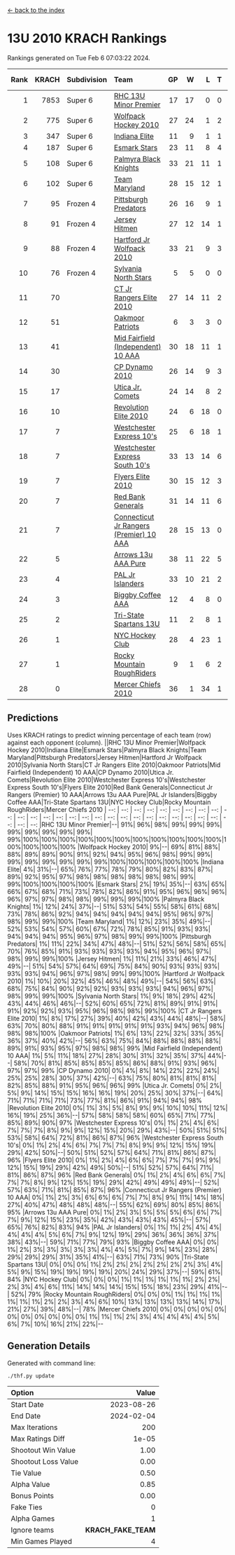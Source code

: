 [<- back to the index](readme.md)
# 13U 2010 KRACH Rankings
Rankings generated on Tue Feb  6 07:03:22 2024.

Rank|KRACH|Subdivision|Team|GP|W|L|T|OTW|OTL|SoS|Exp Wins|Win Diff
---:|---:|:---|:---|---:|---:|---:|---:|---:|---:|---:|---:|---:
1|7853|Super 6|[RHC 13U Minor Premier](https://gamesheetstats.com/seasons/3664/teams/140959/schedule)|17|17|0|0|3|0|83|17.8|-0.0
2|775|Super 6|[Wolfpack Hockey 2010](https://gamesheetstats.com/seasons/3664/teams/140960/schedule)|27|24|1|2|0|1|69|25.9|0.0
3|347|Super 6|[Indiana Elite](https://gamesheetstats.com/seasons/3664/teams/144350/schedule)|11|9|1|1|0|0|65|10.4|0.0
4|187|Super 6|[Esmark Stars](https://gamesheetstats.com/seasons/3664/teams/140972/schedule)|23|11|8|4|0|2|855|13.9|0.0
5|108|Super 6|[Palmyra Black Knights](https://gamesheetstats.com/seasons/3664/teams/140973/schedule)|33|21|11|1|0|0|557|22.4|0.0
6|102|Super 6|[Team Maryland](https://gamesheetstats.com/seasons/3664/teams/140976/schedule)|28|15|12|1|3|0|657|16.4|0.0
7|95|Frozen 4|[Pittsburgh Predators](https://gamesheetstats.com/seasons/3664/teams/140974/schedule)|26|16|9|1|2|1|91|17.4|0.0
8|91|Frozen 4|[Jersey Hitmen](https://gamesheetstats.com/seasons/3664/teams/140961/schedule)|27|12|14|1|3|3|1260|13.4|0.0
9|88|Frozen 4|[Hartford Jr Wolfpack 2010](https://gamesheetstats.com/seasons/3664/teams/140957/schedule)|33|21|9|3|0|2|539|23.4|0.0
10|76|Frozen 4|[Sylvania North Stars](https://gamesheetstats.com/seasons/3664/teams/199817/schedule)|5|5|0|0|0|0|2|5.9|0.0
11|70||[CT Jr Rangers Elite 2010](https://gamesheetstats.com/seasons/3664/teams/140955/schedule)|27|14|11|2|1|1|662|15.9|0.0
12|51||[Oakmoor Patriots](https://gamesheetstats.com/seasons/3664/teams/162748/schedule)|6|3|3|0|0|0|127|3.9|0.0
13|41||[Mid Fairfield (Independent) 10 AAA](https://gamesheetstats.com/seasons/3664/teams/140956/schedule)|30|18|11|1|3|2|88|19.4|0.0
14|30||[CP Dynamo 2010](https://gamesheetstats.com/seasons/3664/teams/140968/schedule)|26|14|9|3|1|2|63|16.4|0.0
15|17||[Utica Jr. Comets](https://gamesheetstats.com/seasons/3664/teams/140970/schedule)|24|14|8|2|2|0|21|15.9|0.0
16|10||[Revolution Elite 2010](https://gamesheetstats.com/seasons/3664/teams/140975/schedule)|24|6|18|0|0|0|431|6.9|0.0
17|7||[Westchester Express 10's](https://gamesheetstats.com/seasons/3664/teams/140967/schedule)|25|6|18|1|0|1|728|7.4|0.0
18|7||[Westchester Express South 10's](https://gamesheetstats.com/seasons/3664/teams/140971/schedule)|33|13|14|6|1|2|23|16.9|0.0
19|7||[Flyers Elite 2010](https://gamesheetstats.com/seasons/3664/teams/140963/schedule)|30|15|12|3|1|0|15|17.4|0.0
20|7||[Red Bank Generals](https://gamesheetstats.com/seasons/3664/teams/140962/schedule)|31|14|11|6|0|1|13|17.9|0.0
21|7||[Connecticut Jr Rangers (Premier) 10 AAA](https://gamesheetstats.com/seasons/3664/teams/140958/schedule)|28|15|13|0|1|0|13|15.9|0.0
22|5||[Arrows 13u AAA Pure](https://gamesheetstats.com/seasons/3664/teams/140965/schedule)|38|11|22|5|1|2|65|14.4|0.0
23|4||[PAL Jr Islanders](https://gamesheetstats.com/seasons/3664/teams/140969/schedule)|33|10|21|2|0|1|31|11.9|0.0
24|3||[Biggby Coffee AAA](https://gamesheetstats.com/seasons/3664/teams/144347/schedule)|12|4|8|0|0|1|77|4.9|0.0
25|2||[Tri-State Spartans 13U](https://gamesheetstats.com/seasons/3664/teams/144349/schedule)|11|2|8|1|1|0|55|3.4|0.0
26|1||[NYC Hockey Club](https://gamesheetstats.com/seasons/3664/teams/140966/schedule)|28|4|23|1|0|1|76|5.4|0.0
27|1||[Rocky Mountain RoughRiders](https://gamesheetstats.com/seasons/3664/teams/144348/schedule)|9|1|6|2|0|0|29|2.9|0.0
28|0||[Mercer Chiefs 2010](https://gamesheetstats.com/seasons/3664/teams/140964/schedule)|36|1|34|1|0|0|15|2.4|0.0

## Predictions
Uses KRACH ratings to predict winning percentage of each team (row) against each opponent (column).
||RHC 13U Minor Premier|Wolfpack Hockey 2010|Indiana Elite|Esmark Stars|Palmyra Black Knights|Team Maryland|Pittsburgh Predators|Jersey Hitmen|Hartford Jr Wolfpack 2010|Sylvania North Stars|CT Jr Rangers Elite 2010|Oakmoor Patriots|Mid Fairfield (Independent) 10 AAA|CP Dynamo 2010|Utica Jr. Comets|Revolution Elite 2010|Westchester Express 10's|Westchester Express South 10's|Flyers Elite 2010|Red Bank Generals|Connecticut Jr Rangers (Premier) 10 AAA|Arrows 13u AAA Pure|PAL Jr Islanders|Biggby Coffee AAA|Tri-State Spartans 13U|NYC Hockey Club|Rocky Mountain RoughRiders|Mercer Chiefs 2010
| --: | --: | --: | --: | --: | --: | --: | --: | --: | --: | --: | --: | --: | --: | --: | --: | --: | --: | --: | --: | --: | --: | --: | --: | --: | --: | --: | --: | --: 
|RHC 13U Minor Premier|--| 91%| 96%| 98%| 99%| 99%| 99%| 99%| 99%| 99%| 99%| 99%| 99%|100%|100%|100%|100%|100%|100%|100%|100%|100%|100%|100%|100%|100%|100%|100%
|Wolfpack Hockey 2010|  9%|--| 69%| 81%| 88%| 88%| 89%| 89%| 90%| 91%| 92%| 94%| 95%| 96%| 98%| 99%| 99%| 99%| 99%| 99%| 99%| 99%| 99%|100%|100%|100%|100%|100%
|Indiana Elite|  4%| 31%|--| 65%| 76%| 77%| 78%| 79%| 80%| 82%| 83%| 87%| 89%| 92%| 95%| 97%| 98%| 98%| 98%| 98%| 98%| 98%| 99%| 99%|100%|100%|100%|100%
|Esmark Stars|  2%| 19%| 35%|--| 63%| 65%| 66%| 67%| 68%| 71%| 73%| 78%| 82%| 86%| 91%| 95%| 96%| 96%| 96%| 96%| 97%| 97%| 98%| 98%| 99%| 99%| 99%|100%
|Palmyra Black Knights|  1%| 12%| 24%| 37%|--| 51%| 53%| 54%| 55%| 58%| 61%| 68%| 73%| 78%| 86%| 92%| 94%| 94%| 94%| 94%| 94%| 95%| 96%| 97%| 98%| 99%| 99%|100%
|Team Maryland|  1%| 12%| 23%| 35%| 49%|--| 52%| 53%| 54%| 57%| 60%| 67%| 72%| 78%| 85%| 91%| 93%| 93%| 94%| 94%| 94%| 95%| 96%| 97%| 98%| 99%| 99%|100%
|Pittsburgh Predators|  1%| 11%| 22%| 34%| 47%| 48%|--| 51%| 52%| 56%| 58%| 65%| 70%| 76%| 85%| 91%| 93%| 93%| 93%| 93%| 94%| 95%| 96%| 97%| 98%| 99%| 99%|100%
|Jersey Hitmen|  1%| 11%| 21%| 33%| 46%| 47%| 49%|--| 51%| 54%| 57%| 64%| 69%| 75%| 84%| 90%| 93%| 93%| 93%| 93%| 93%| 94%| 96%| 97%| 98%| 99%| 99%|100%
|Hartford Jr Wolfpack 2010|  1%| 10%| 20%| 32%| 45%| 46%| 48%| 49%|--| 54%| 56%| 63%| 68%| 75%| 84%| 90%| 92%| 92%| 93%| 93%| 93%| 94%| 96%| 97%| 98%| 99%| 99%|100%
|Sylvania North Stars|  1%|  9%| 18%| 29%| 42%| 43%| 44%| 46%| 46%|--| 52%| 60%| 65%| 72%| 81%| 89%| 91%| 91%| 91%| 92%| 92%| 93%| 95%| 96%| 98%| 98%| 99%|100%
|CT Jr Rangers Elite 2010|  1%|  8%| 17%| 27%| 39%| 40%| 42%| 43%| 44%| 48%|--| 58%| 63%| 70%| 80%| 88%| 91%| 91%| 91%| 91%| 91%| 93%| 94%| 96%| 98%| 98%| 98%|100%
|Oakmoor Patriots|  1%|  6%| 13%| 22%| 32%| 33%| 35%| 36%| 37%| 40%| 42%|--| 56%| 63%| 75%| 84%| 88%| 88%| 88%| 88%| 89%| 91%| 93%| 95%| 97%| 98%| 98%| 99%
|Mid Fairfield (Independent) 10 AAA|  1%|  5%| 11%| 18%| 27%| 28%| 30%| 31%| 32%| 35%| 37%| 44%|--| 58%| 70%| 81%| 85%| 85%| 85%| 85%| 86%| 88%| 91%| 93%| 96%| 97%| 97%| 99%
|CP Dynamo 2010|  0%|  4%|  8%| 14%| 22%| 22%| 24%| 25%| 25%| 28%| 30%| 37%| 42%|--| 63%| 75%| 80%| 81%| 81%| 81%| 82%| 85%| 88%| 91%| 95%| 96%| 96%| 99%
|Utica Jr. Comets|  0%|  2%|  5%|  9%| 14%| 15%| 15%| 16%| 16%| 19%| 20%| 25%| 30%| 37%|--| 64%| 71%| 71%| 71%| 71%| 73%| 77%| 81%| 86%| 91%| 94%| 94%| 98%
|Revolution Elite 2010|  0%|  1%|  3%|  5%|  8%|  9%|  9%| 10%| 10%| 11%| 12%| 16%| 19%| 25%| 36%|--| 57%| 58%| 58%| 58%| 60%| 65%| 71%| 77%| 85%| 89%| 90%| 97%
|Westchester Express 10's|  0%|  1%|  2%|  4%|  6%|  7%|  7%|  7%|  8%|  9%|  9%| 12%| 15%| 20%| 29%| 43%|--| 50%| 51%| 51%| 53%| 58%| 64%| 72%| 81%| 86%| 87%| 96%
|Westchester Express South 10's|  0%|  1%|  2%|  4%|  6%|  7%|  7%|  7%|  8%|  9%|  9%| 12%| 15%| 19%| 29%| 42%| 50%|--| 50%| 51%| 52%| 57%| 64%| 71%| 81%| 86%| 87%| 96%
|Flyers Elite 2010|  0%|  1%|  2%|  4%|  6%|  6%|  7%|  7%|  7%|  9%|  9%| 12%| 15%| 19%| 29%| 42%| 49%| 50%|--| 51%| 52%| 57%| 64%| 71%| 81%| 86%| 87%| 96%
|Red Bank Generals|  0%|  1%|  2%|  4%|  6%|  6%|  7%|  7%|  7%|  8%|  9%| 12%| 15%| 19%| 29%| 42%| 49%| 49%| 49%|--| 52%| 57%| 63%| 71%| 81%| 85%| 87%| 96%
|Connecticut Jr Rangers (Premier) 10 AAA|  0%|  1%|  2%|  3%|  6%|  6%|  6%|  7%|  7%|  8%|  9%| 11%| 14%| 18%| 27%| 40%| 47%| 48%| 48%| 48%|--| 55%| 62%| 69%| 80%| 85%| 86%| 95%
|Arrows 13u AAA Pure|  0%|  1%|  2%|  3%|  5%|  5%|  5%|  6%|  6%|  7%|  7%|  9%| 12%| 15%| 23%| 35%| 42%| 43%| 43%| 43%| 45%|--| 57%| 65%| 76%| 82%| 83%| 94%
|PAL Jr Islanders|  0%|  1%|  1%|  2%|  4%|  4%|  4%|  4%|  4%|  5%|  6%|  7%|  9%| 12%| 19%| 29%| 36%| 36%| 36%| 37%| 38%| 43%|--| 59%| 71%| 77%| 79%| 93%
|Biggby Coffee AAA|  0%|  0%|  1%|  2%|  3%|  3%|  3%|  3%|  3%|  4%|  4%|  5%|  7%|  9%| 14%| 23%| 28%| 29%| 29%| 29%| 31%| 35%| 41%|--| 63%| 71%| 73%| 90%
|Tri-State Spartans 13U|  0%|  0%|  0%|  1%|  2%|  2%|  2%|  2%|  2%|  2%|  2%|  3%|  4%|  5%|  9%| 15%| 19%| 19%| 19%| 19%| 20%| 24%| 29%| 37%|--| 59%| 61%| 84%
|NYC Hockey Club|  0%|  0%|  0%|  1%|  1%|  1%|  1%|  1%|  1%|  2%|  2%|  2%|  3%|  4%|  6%| 11%| 14%| 14%| 14%| 15%| 15%| 18%| 23%| 29%| 41%|--| 52%| 79%
|Rocky Mountain RoughRiders|  0%|  0%|  0%|  1%|  1%|  1%|  1%|  1%|  1%|  1%|  2%|  2%|  3%|  4%|  6%| 10%| 13%| 13%| 13%| 13%| 14%| 17%| 21%| 27%| 39%| 48%|--| 78%
|Mercer Chiefs 2010|  0%|  0%|  0%|  0%|  0%|  0%|  0%|  0%|  0%|  0%|  0%|  1%|  1%|  1%|  2%|  3%|  4%|  4%|  4%|  4%|  5%|  6%|  7%| 10%| 16%| 21%| 22%|--

## Generation Details

Generated with command line:
```
./thf.py update
```

| Option | Value |
| :----- | ----: |
| Start Date | 2023-08-26 |
| End Date | 2024-02-04 |
| Max Iterations | 200 |
| Max Ratings Diff | 1e-05 |
| Shootout Win Value | 1.00 |
| Shootout Loss Value | 0.00 |
| Tie Value | 0.50 |
| Alpha Value | 0.85 |
| Bonus Points | 0.00 |
| Fake Ties | 0 |
| Alpha Games | 1 |
| Ignore teams | __KRACH_FAKE_TEAM__ |
| Min Games Played | 4 |

